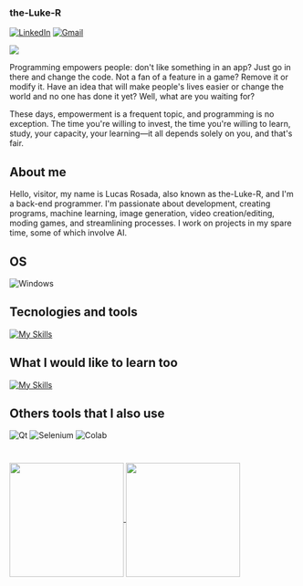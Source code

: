 ### the-Luke-R

[![LinkedIn](https://img.shields.io/badge/linkedin-000000.svg?style=for-the-badge&logo=linkedin&logoColor=green)](https://br.linkedin.com/in/lucas-rosada) [![Gmail](https://img.shields.io/badge/Gmail-000000?style=for-the-badge&logo=gmail&logoColor=green)](mailto:lucasrrcomercial@gmail.com)

![](https://komarev.com/ghpvc/?username=the-Luke-R)

Programming empowers people: don't like something in an app? Just go in there and change the code. Not a fan of a feature in a game? Remove it or modify it. Have an idea that will make people's lives easier or change the world and no one has done it yet? Well, what are you waiting for?

These days, empowerment is a frequent topic, and programming is no exception. The time you're willing to invest, the time you're willing to learn, study, your capacity, your learning—it all depends solely on you, and that's fair.

## About me

Hello, visitor, my name is Lucas Rosada, also known as the-Luke-R, and I'm a back-end programmer. I'm passionate about development, creating programs, machine learning, image generation, video creation/editing, moding games, and streamlining processes. I work on projects in my spare time, some of which involve AI.


## OS
![Windows](https://img.shields.io/badge/Windows-0078D6?style=for-the-badge&logo=windows&logoColor=white)
## Tecnologies and tools

[![My Skills](https://skillicons.dev/icons?i=vscode,git,github,html,css,py,mysql)](https://skillicons.dev)


## What I would like to learn too

[![My Skills](https://skillicons.dev/icons?i=cpp,java)](https://skillicons.dev)

## Others tools that I also use
 ![Qt](https://img.shields.io/badge/Qt-%23217346.svg?style=for-the-badge&logo=Qt&logoColor=white) ![Selenium](https://img.shields.io/badge/-selenium-%43B02A?style=for-the-badge&logo=selenium&logoColor=white) ![Colab](https://img.shields.io/badge/Colab-F9AB00?style=for-the-badge&logo=googlecolab&color=525252)
#

<a href="https://github.com/anuraghazra/github-readme-stats">
  <img height=200 align="center" src="https://github-readme-stats.vercel.app/api?username=the-Luke-R&theme=chartreuse-dark&show_icons=true" />
</a>
<a href="https://github.com/anuraghazra/convoychat">
  <img height=200 align="center" src="https://github-readme-stats.vercel.app/api/top-langs?username=the-Luke-R&layout=compact&langs_count=8&card_width=320&theme=chartreuse-dark" />
</a>

